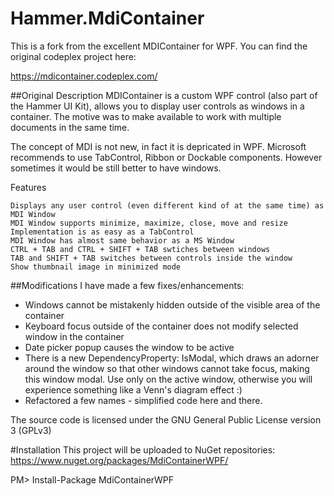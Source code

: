 # Hammer.MdiContainer
This is a fork from the excellent MDIContainer for WPF. You can find the original codeplex project here:

https://mdicontainer.codeplex.com/

##Original Description
MDIContainer is a custom WPF control (also part of the Hammer UI Kit), allows you to display user controls as windows in a container. The motive was to make available to work with multiple documents in the same time.

The concept of MDI is not new, in fact it is depricated in WPF. Microsoft recommends to use TabControl, Ribbon or Dockable components. However sometimes it would be still better to have windows.

Features

    Displays any user control (even different kind of at the same time) as MDI Window
    MDI Window supports minimize, maximize, close, move and resize
    Implementation is as easy as a TabControl
    MDI Window has almost same behavior as a MS Window
    CTRL + TAB and CTRL + SHIFT + TAB swtiches between windows
    TAB and SHIFT + TAB switches between controls inside the window
    Show thumbnail image in minimized mode
    
    
##Modifications
I have made a few fixes/enhancements:
* Windows cannot be mistakenly hidden outside of the visible area of the container
* Keyboard focus outside of the container does not modify selected window in the container 
* Date picker popup causes the window to be active
* There is a new DependencyProperty: IsModal, which draws an adorner around the window so that other windows cannot take focus, making this window modal. Use only on the active window, otherwise you will experience something like a Venn's diagram effect :)
* Refactored a few names - simplified code here and there.


The source code is licensed under the GNU General Public License version 3 (GPLv3)

#Installation
This project will be uploaded to NuGet repositories: https://www.nuget.org/packages/MdiContainerWPF/

PM> Install-Package MdiContainerWPF 
